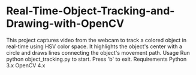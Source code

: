 # Real-Time-Object-Tracking-and-Drawing-with-OpenCV
This project captures video from the webcam to track a colored object in real-time using HSV color space. It highlights the object's center with a circle and draws lines connecting the object's movement path.  Usage Run python object_tracking.py to start. Press 'b' to exit.  Requirements Python 3.x OpenCV 4.x
